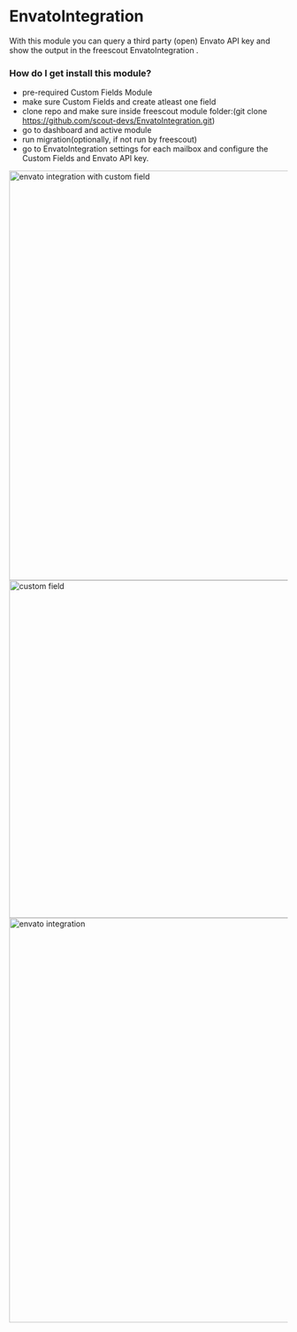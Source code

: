 # EnvatoIntegration #

With this module you can query a third party (open) Envato API key and show the output in the freescout EnvatoIntegration . 

### How do I get install this module? ###
* pre-required Custom Fields Module
* make sure Custom Fields and create atleast one field
* clone repo and make sure inside freescout module folder:(git clone https://github.com/scout-devs/EnvatoIntegration.git)
* go to dashboard and active module
* run migration(optionally, if not run by freescout)
* go to EnvatoIntegration settings for each mailbox and configure the Custom Fields and Envato API key.
<img width="740" alt="envato integration with custom field" src="https://user-images.githubusercontent.com/84848350/119818847-5666f480-bf0d-11eb-8a52-eb9aa257c005.png">
<img width="610" alt="custom field" src="https://user-images.githubusercontent.com/84848350/119818882-6088f300-bf0d-11eb-8049-593cbe968053.png">
<img width="731" alt="envato integration" src="https://user-images.githubusercontent.com/84848350/119818904-67b00100-bf0d-11eb-8166-790ee00015c1.png">

